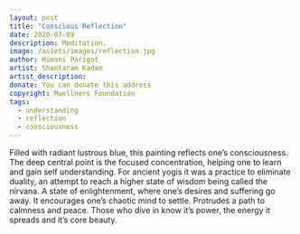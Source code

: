 ```yaml
---
layout: post
title: "Conscious Reflection"
date: 2020-07-09
description: Meditation.
image: /assets/images/reflection.jpg
author: Himani Parigot
artist: Shantaram Kadam
artist_description:
donate: You can donate this address
copyright: Muellners Foundation
tags:
  - understanding
  - reflection
  - consciousness
---
```


Filled with radiant lustrous blue, this painting reflects one’s consciousness. The deep central point is the focused concentration, helping one to learn and gain self understanding. For ancient yogis it was a practice to eliminate duality, an attempt to reach a higher state of wisdom being called the nirvana. A state of enlightenment, where one’s desires and suffering go away.
It encourages one’s chaotic mind to settle. Protrudes a path to calmness and peace. Those who dive in know it’s power, the energy it spreads and it’s core beauty.
